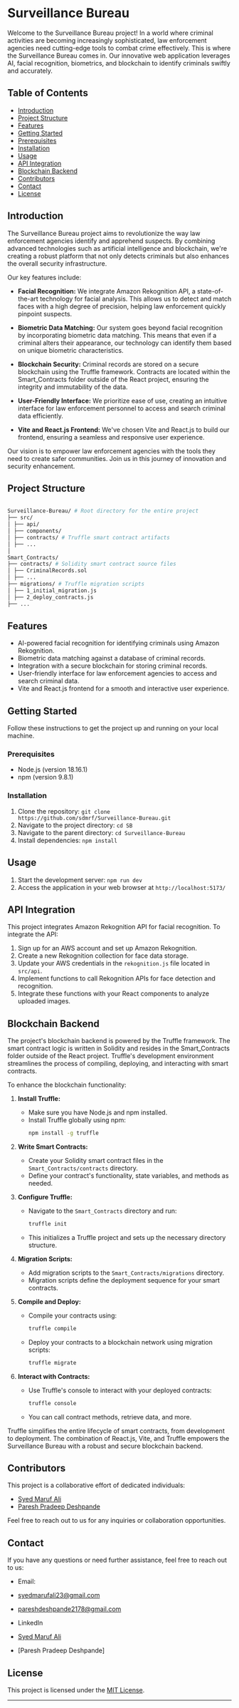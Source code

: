 # Surveillance Bureau

Welcome to the Surveillance Bureau project! In a world where criminal activities are becoming increasingly sophisticated, law enforcement agencies need cutting-edge tools to combat crime effectively. This is where the Surveillance Bureau comes in. Our innovative web application leverages AI, facial recognition, biometrics, and blockchain to identify criminals swiftly and accurately.

## Table of Contents

- [Introduction](#introduction)
- [Project Structure](#project-structure)
- [Features](#features)
- [Getting Started](#getting-started)
- [Prerequisites](#prerequisites)
- [Installation](#installation)
- [Usage](#usage)
- [API Integration](#api-integration)
- [Blockchain Backend](#blockchain-backend)
- [Contributors](#contributors)
- [Contact](#contact)
- [License](#license)

## Introduction

The Surveillance Bureau project aims to revolutionize the way law enforcement agencies identify and apprehend suspects. By combining advanced technologies such as artificial intelligence and blockchain, we're creating a robust platform that not only detects criminals but also enhances the overall security infrastructure.

Our key features include:

- **Facial Recognition:** We integrate Amazon Rekognition API, a state-of-the-art technology for facial analysis. This allows us to detect and match faces with a high degree of precision, helping law enforcement quickly pinpoint suspects.

- **Biometric Data Matching:** Our system goes beyond facial recognition by incorporating biometric data matching. This means that even if a criminal alters their appearance, our technology can identify them based on unique biometric characteristics.

- **Blockchain Security:** Criminal records are stored on a secure blockchain using the Truffle framework. Contracts are located within the Smart_Contracts folder outside of the React project, ensuring the integrity and immutability of the data.

- **User-Friendly Interface:** We prioritize ease of use, creating an intuitive interface for law enforcement personnel to access and search criminal data efficiently.

- **Vite and React.js Frontend:** We've chosen Vite and React.js to build our frontend, ensuring a seamless and responsive user experience.

Our vision is to empower law enforcement agencies with the tools they need to create safer communities. Join us in this journey of innovation and security enhancement.

## Project Structure
```bash

Surveillance-Bureau/ # Root directory for the entire project
├── src/
│ ├── api/
│ ├── components/
│ ├── contracts/ # Truffle smart contract artifacts
│ ├── ...
│
Smart_Contracts/
├── contracts/ # Solidity smart contract source files
│ ├── CriminalRecords.sol
│ ├── ...
├── migrations/ # Truffle migration scripts
│ ├── 1_initial_migration.js
│ ├── 2_deploy_contracts.js
├── ...

```


## Features

- AI-powered facial recognition for identifying criminals using Amazon Rekognition.
- Biometric data matching against a database of criminal records.
- Integration with a secure blockchain for storing criminal records.
- User-friendly interface for law enforcement agencies to access and search criminal data.
- Vite and React.js frontend for a smooth and interactive user experience.

## Getting Started

Follow these instructions to get the project up and running on your local machine.

### Prerequisites

- Node.js (version 18.16.1)
- npm (version 9.8.1)

### Installation

1. Clone the repository: `git clone https://github.com/sdmrf/Surveillance-Bureau.git`
2. Navigate to the project directory: `cd SB`
3. Navigate to the parent directory: `cd Surveillance-Bureau`
5. Install dependencies: `npm install`

## Usage

1. Start the development server: `npm run dev`
2. Access the application in your web browser at `http://localhost:5173/`

## API Integration

This project integrates Amazon Rekognition API for facial recognition. To integrate the API:

1. Sign up for an AWS account and set up Amazon Rekognition.
2. Create a new Rekognition collection for face data storage.
3. Update your AWS credentials in the `rekognition.js` file located in `src/api`.
4. Implement functions to call Rekognition APIs for face detection and recognition.
5. Integrate these functions with your React components to analyze uploaded images.

## Blockchain Backend

The project's blockchain backend is powered by the Truffle framework. The smart contract logic is written in Solidity and resides in the Smart_Contracts folder outside of the React project. Truffle's development environment streamlines the process of compiling, deploying, and interacting with smart contracts.

To enhance the blockchain functionality:

1. **Install Truffle:**
   - Make sure you have Node.js and npm installed.
   - Install Truffle globally using npm:
     ```bash
     npm install -g truffle
     ```

2. **Write Smart Contracts:**
   - Create your Solidity smart contract files in the `Smart_Contracts/contracts` directory.
   - Define your contract's functionality, state variables, and methods as needed.

3. **Configure Truffle:**
   - Navigate to the `Smart_Contracts` directory and run:
     ```bash
     truffle init
     ```
   - This initializes a Truffle project and sets up the necessary directory structure.

4. **Migration Scripts:**
   - Add migration scripts to the `Smart_Contracts/migrations` directory.
   - Migration scripts define the deployment sequence for your smart contracts.

5. **Compile and Deploy:**
   - Compile your contracts using:
     ```bash
     truffle compile
     ```
   - Deploy your contracts to a blockchain network using migration scripts:
     ```bash
     truffle migrate
     ```

6. **Interact with Contracts:**
   - Use Truffle's console to interact with your deployed contracts:
     ```bash
     truffle console
     ```
   - You can call contract methods, retrieve data, and more.

Truffle simplifies the entire lifecycle of smart contracts, from development to deployment. The combination of React.js, Vite, and Truffle empowers the Surveillance Bureau with a robust and secure blockchain backend.

## Contributors

This project is a collaborative effort of dedicated individuals:

- [Syed Maruf Ali](https://github.com/sdmrf/)
- [Paresh Pradeep Deshpande](https://github.com/Silent8712)

Feel free to reach out to us for any inquiries or collaboration opportunities.

## Contact

If you have any questions or need further assistance, feel free to reach out to us:

- Email:
- syedmarufali23@gmail.com
- pareshdeshpande2178@gmail.com
  
- LinkedIn
- [Syed Maruf Ali](https://www.linkedin.com/in/syedmarufali/)
- [Paresh Pradeep Deshpande]

## License

This project is licensed under the [MIT License](LICENSE).

---

